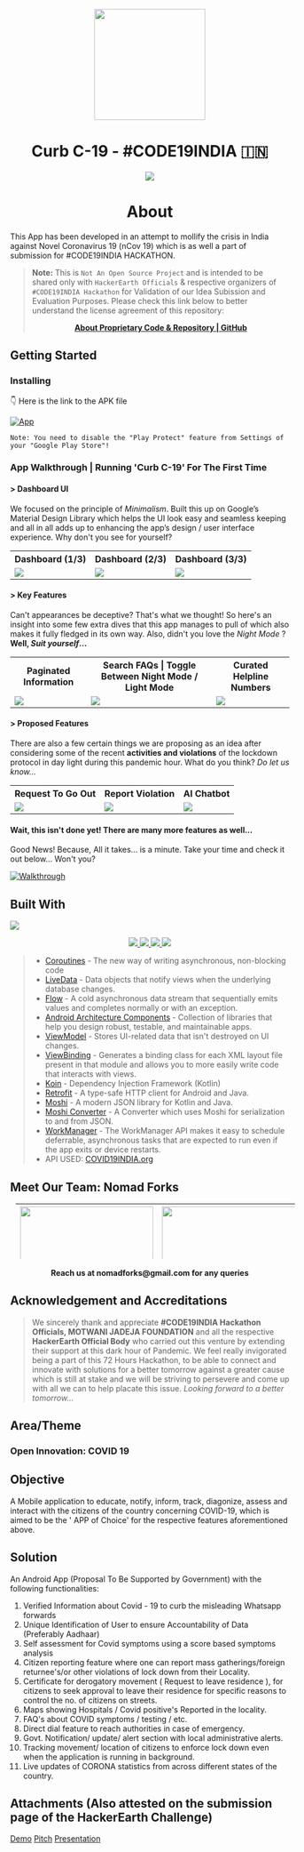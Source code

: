 <p align="center"><img src="https://github.com/reachvivek/Curb-C19/blob/master/app/src/main/res/mipmap-xxxhdpi/ic_launcher.png" width="200" height="200"></p>

<h1 align="center">Curb C-19 - #CODE19INDIA 🇮🇳 </H1>
<p align="center">
   <a target="_blank" href="https://www.hackerearth.com/challenges/hackathon/code19-india/">
        <img src="https://img.shields.io/badge/Challenge-HackerEarth-green.svg?style=for-the-badge&logo=hackerearth" />
   </a>
</p>

<h1 align="center">About</H1>

This App has been developed in an attempt to mollify the crisis in India against Novel Coronavirus 19 (nCov 19) which is as well a part of submission for #CODE19INDIA HACKATHON.
> **Note:** This is ```Not An Open Source Project``` and is intended to be shared only with ```HackerEarth Officials``` & respective organizers of ```#CODE19INDIA Hackathon``` for Validation of our Idea Subission and Evaluation Purposes. Please check this link below to better understand the license agreement of this repository: <a target="_blank" href="https://choosealicense.com/no-permission/">
          <p align="center"> <strong>About Proprietary Code & Repository | GitHub</strong> </p> </a> 

## Getting Started
### Installing
:point_down: Here is the link to the APK file

[![ App](https://img.shields.io/badge/CurbC19-APK-dodgerblue.svg?style=for-the-badge&logo=android)](https://drive.google.com/file/d/1_NDIx2A2p0mH7ciO6Vjh_f2rWBpw_RnU/view?usp=sharing)

```
Note: You need to disable the "Play Protect" feature from Settings of your "Google Play Store"!
```
### App Walkthrough | Running 'Curb C-19' For The First Time 
#### > Dashboard UI 
We focused on the principle of _Minimalism_. Built this up on Google’s Material Design Library which helps the UI look easy and seamless keeping and all in all adds up to enhancing the app’s design / user interface experience. Why don't you see for yourself?
<table style="width:100%">
  <tr>
    <th>Dashboard (1/3)</th>
    <th>Dashboard (2/3)</th>
    <th>Dashboard (3/3)
  </tr>
  <tr>
    <td><img src="https://github.com/reachvivek/Curb-C19/blob/master/walkthrough/20200415_052953.gif"/></td>  
    <td><img src="https://github.com/reachvivek/Curb-C19/blob/master/walkthrough/20200415_060044.gif"/></td>
    <td><img src="https://github.com/reachvivek/Curb-C19/blob/master/walkthrough/20200415_055602.gif"/></td> 
  </tr>
</table>

#### > Key Features 
Can't appearances be deceptive? That's what we thought! So here's an insight into some few extra dives that this app manages to pull of which also makes it fully fledged in its own way. Also, didn't you love the _Night Mode_ ? **Well, _Suit yourself_...**
<table style="width:100%">
  <tr>
    <th>Paginated Information</th>
    <th>Search FAQs | Toggle Between Night Mode / Light Mode</th>
    <th>Curated Helpline Numbers
  </tr>
  <tr>
    <td><img src="https://github.com/reachvivek/Curb-C19/blob/master/walkthrough/20200415_072359.gif"/></td> 
    <td><img src="https://github.com/reachvivek/Curb-C19/blob/master/walkthrough/20200415_062008.gif"/></td>  
    <td><img src="https://github.com/reachvivek/Curb-C19/blob/master/walkthrough/20200415_062632.gif"/></td>
  </tr>
</table>

#### > Proposed Features
There are also a few certain things we are proposing as an idea after considering some of the recent **activities and violations** of the lockdown protocol in day light during this pandemic hour. What do you think? _Do let us know..._
<table style="width:100%">
  <tr>
    <th>Request To Go Out</th>
    <th>Report Violation</th>
    <th>AI Chatbot
  </tr>
  <tr>
    <td><img src="https://github.com/reachvivek/Curb-C19/blob/master/walkthrough/20200415_072909.gif"/></td> 
    <td><img src="https://github.com/reachvivek/Curb-C19/blob/master/walkthrough/20200415_073947.gif"/></td>  
    <td><img src="https://github.com/reachvivek/Curb-C19/blob/master/walkthrough/20200415_055303.gif"/></td>
  </tr>
</table>

#### Wait, this isn't done yet! There are many more features as well...
Good News! Because, All it takes... is a minute. Take your time and check it out below... Won't you?

[![Walkthrough](https://img.shields.io/badge/CurbC19Walkthrough-GoPro-blue.svg?style=flat&logo=youtube)](https://tinyurl.com/nomaddemo)

## Built With
<p align="left">
	<a target="_blank" href="https://kotlinlang.org/">
        <img src="https://img.shields.io/badge/Kotlin-orange.svg?style=for-the-badge&logo=kotlin" />
	</a>
</p>
<p align="center">
   <a target="_blank" href="https://firebase.google.com/">
        <img src="https://img.shields.io/badge/Firebase-red.svg?style=flat&logo=firebase" />
	</a>
   <a target="_blank" href="https://material.io/design/">
        <img src="https://img.shields.io/badge/MaterialDesign-purple.svg?style=flat&logo=materialdesign" />
	</a>
   <a target="_blank" href="https://material.io/design/">
        <img src="https://img.shields.io/badge/GoogleMaps-API-darkyellow.svg?style=flat&logo=maps" />
	</a>
   <a target="_blank" href="https://material.io/design/">
        <img src="https://img.shields.io/badge/JSON-cyan.svg?style=flat&logo=material" />
	</a>
</p>

> - [Coroutines](https://kotlinlang.org/docs/reference/coroutines-overview.html) - The new way of writing asynchronous, non-blocking code
> - [LiveData](https://developer.android.com/topic/libraries/architecture/livedata) - Data objects that notify views when the underlying database changes.
> - [Flow](https://kotlin.github.io/kotlinx.coroutines/kotlinx-coroutines-core/kotlinx.coroutines.flow/-flow/) - A cold asynchronous data stream that sequentially emits values and completes normally or with an exception.
> - [Android Architecture Components](https://developer.android.com/topic/libraries/architecture) - Collection of libraries that help you design robust, testable, and maintainable apps.
> - [ViewModel](https://developer.android.com/topic/libraries/architecture/viewmodel) - Stores UI-related data that isn't destroyed on UI changes. 
> - [ViewBinding](https://developer.android.com/topic/libraries/view-binding) - Generates a binding class for each XML layout file present in that module and allows you to more easily write code that interacts with views.
> - [Koin](https://start.insert-koin.io/) - Dependency Injection Framework (Kotlin)
> - [Retrofit](https://square.github.io/retrofit/) - A type-safe HTTP client for Android and Java.
> - [Moshi](https://github.com/square/moshi) - A modern JSON library for Kotlin and Java.
> - [Moshi Converter](https://github.com/square/retrofit/tree/master/retrofit-converters/moshi) - A Converter which uses Moshi for serialization to and from JSON.
> - [WorkManager](https://developer.android.com/topic/libraries/architecture/workmanager) - The WorkManager API makes it easy to schedule deferrable, asynchronous tasks that are expected to run even if the app exits or device restarts.
> - API USED: [COVID19INDIA.org](https://github.com/covid19india/api) 


## Meet Our Team: Nomad Forks
<table style="width:100%; height:100px; margin-left:10px;">
  <tr>
    <th>
 <img src="https://github.com/reachvivek/Curb-C19/blob/master/app/src/main/res/drawable/akshith.jpg"width="240" height="240"/>
    </th>
    <th>
 <img src="https://github.com/reachvivek/Curb-C19/blob/master/app/src/main/res/drawable/sarthak.jpg"width="290" height="240"/>
    </th>
    <th>
 <img src="https://github.com/reachvivek/Curb-C19/blob/master/app/src/main/res/drawable/vivek.jpg"width="245" height="240"/>
  </tr>
  <tr>
   <td>
 <a target="_blank" href="www.linkedin.com/in/akshithchittiveli">
          <p align="center"> <strong>AKSHITH VARMA CHITTIVELI</strong> </p>
 </a>
 <p align="center" style="font-size:10px">IOT PROJECT DEVELOPMENT</p> <p align="center">UI/UX DESIGN</p>
   </td> 
    <td>
       <a target="_blank" href="https://www.instagram.com/sarthak9838">
          <p align="center"> <strong>SARTHAK BATHAM</strong> </p> 
       </a>
       <p align="center" style="font-size:10px">UI / UX DESIGN</p> <p align="center">SOFTWARE DEVELOPMENT</p>
     </td>  
    <td>
       <a target="_blank" href="https://www.linkedin.com/in/vivek-kumar-singh-b088a9157">
          <p align="center"> 
             <strong>VIVEK KUMAR SINGH</strong> 
          </p> 
          <p align="center" style="font-size:10px">FULL STACK DEVELOPMENT</p> <p align="center">ANDROID & iOS</p>
       </a>
     </td>
  </tr>
</table>

<p align="center"><strong>Reach us at nomadforks@gmail.com for any queries</strong></p>

## Acknowledgement and Accreditations
> We sincerely thank and appreciate **#CODE19INDIA Hackathon Officials, MOTWANI JADEJA FOUNDATION** and all the respective **HackerEarth Official Body** who carried out this venture by extending their support at this dark hour of Pandemic. We feel really invigorated being a part of this 72 Hours Hackathon, to be able to connect and innovate with solutions for a better tomorrow against a greater cause which is still at stake and we will be striving to persevere and come up with all we can to help placate this issue.
_Looking forward to a better tomorrow..._  

## Area/Theme

### Open Innovation: COVID 19

## Objective

A Mobile application to educate, notify, inform, track, diagonize, assess and interact with the citizens of the country concerning COVID-19, which is aimed to be the ' APP of Choice' for the respective features aforementioned above.

## Solution

An Android App (Proposal To Be Supported by Government) with the following functionalities:
1. Verified Information about Covid - 19 to curb the misleading Whatsapp forwards
2. Unique Identification of User to ensure Accountability of Data (Preferably Aadhaar) 
3. Self assessment for Covid symptoms using a score based symptoms analysis 
4. Citizen reporting feature where one can report mass gatherings/foreign returnee's/or other violations of lock down from their Locality. 
5. Certificate for derogatory movement ( Request to leave residence ), for citizens to seek approval to leave their residence for specific reasons to control the no. of citizens on streets. 
6. Maps showing Hospitals / Covid positive's Reported in the locality. 
7. FAQ's about COVID symptoms / testing / etc. 
8. Direct dial feature to reach authorities in case of emergency. 
9. Govt. Notification/ update/ alert section with local administrative alerts. 
10. Tracking movement/ location of citizens to enforce lock down even when the application is running in background. 
11. Live updates of CORONA statistics from across different states of the country.

## Attachments (Also attested on the submission page of the HackerEarth Challenge)

[Demo](tinyurl.com/monaddemo)
[Pitch](tinyurl.com/nomadpitch)
[Presentation](https://www.canva.com/design/DAD5F-bf_2s/T3ulRrpBLmK1Uc0R3hpbKQ/view?utm_content=DAD5F-bf_2s&utm_campaign=designshare&utm_medium=link&utm_source=publishsharelink#6)


